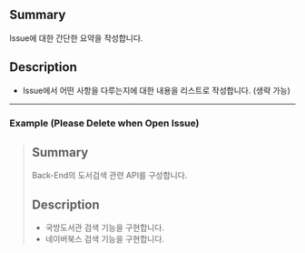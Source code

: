 ## Summary
Issue에 대한 간단한 요약을 작성합니다.

## Description
- Issue에서 어떤 사항을 다루는지에 대한 내용을 리스트로 작성합니다. (생략 가능)

 --- 

### Example (Please Delete when Open Issue)
> ## Summary
> Back-End의 도서검색 관련 API를 구성합니다.
>
> ## Description
> - 국방도서관 검색 기능을 구현합니다.
> - 네이버북스 검색 기능을 구현합니다.